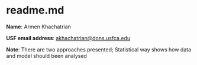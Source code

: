 # readme.md

**Name**:  Armen Khachatrian

**USF email address**:  akhachatrian@dons.usfca.edu

**Note**: There are two approaches presented; Statistical way shows how data and model should been analysed 
